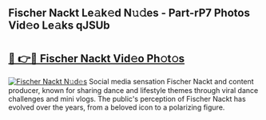 ## Fischer Nackt Le𝚊k𝚎d N𝚞𝚍es - Part-rP7 Photos Vid𝚎o Le𝚊ks qJSUb

# <h2><a href="http://fb8vy0.evod.top/?m=Fischer+Nackt">🔗 👉🔴 Fischer Nackt Vid𝚎o Ph𝚘t𝚘s</a></h2>

[![Fischer Nackt N𝚞d𝚎s](https://i.imgur.com/8V9OHl7.gif)](http://fb8vy0.evod.top/?m=Fischer+Nackt)
Social media sensation Fischer Nackt and content producer, known for sharing dance and lifestyle themes through viral dance challenges and mini vlogs. The public's perception of Fischer Nackt has evolved over the years, from a beloved icon to a polarizing figure. 
